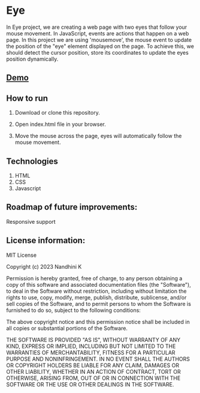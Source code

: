 # Eye

In Eye project, we are creating a web page with two eyes that follow
your mouse movement. In JavaScript, events are actions that happen on a
web page. In this project we are using 'mousemove', the mouse event to
update the position of the "eye" element displayed on the page. To
achieve this, we should detect the cursor position, store its
coordinates to update the eyes position dynamically.

## [Demo](https://nandhinikarvendhan.github.io/Eye/)

## How to run

1. Download or clone this repository.

2. Open index.html file in your browser.

3. Move the mouse across the page, eyes will automatically follow the mouse movement.

## Technologies
1. HTML
2. CSS
3. Javascript 

## Roadmap of future improvements:

Responsive support

## License information:

MIT License

Copyright (c) 2023 Nandhini K

Permission is hereby granted, free of charge, to any person obtaining a copy
of this software and associated documentation files (the "Software"), to deal
in the Software without restriction, including without limitation the rights
to use, copy, modify, merge, publish, distribute, sublicense, and/or sell
copies of the Software, and to permit persons to whom the Software is
furnished to do so, subject to the following conditions:

The above copyright notice and this permission notice shall be included in all
copies or substantial portions of the Software.

THE SOFTWARE IS PROVIDED "AS IS", WITHOUT WARRANTY OF ANY KIND, EXPRESS OR
IMPLIED, INCLUDING BUT NOT LIMITED TO THE WARRANTIES OF MERCHANTABILITY,
FITNESS FOR A PARTICULAR PURPOSE AND NONINFRINGEMENT. IN NO EVENT SHALL THE
AUTHORS OR COPYRIGHT HOLDERS BE LIABLE FOR ANY CLAIM, DAMAGES OR OTHER
LIABILITY, WHETHER IN AN ACTION OF CONTRACT, TORT OR OTHERWISE, ARISING FROM,
OUT OF OR IN CONNECTION WITH THE SOFTWARE OR THE USE OR OTHER DEALINGS IN THE
SOFTWARE.
